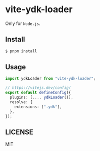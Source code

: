 # vite-ydk-loader

Only for `Node.js`.

## Install

```bash
$ pnpm install
```

## Usage

```ts
import ydkLoader from "vite-ydk-loader";

// https://vitejs.dev/config/
export default defineConfig({
  plugins: [..., ydkLoader()],
  resolve: {
    extensions: [".ydk"],
  },
});
```

## LICENSE

MIT
